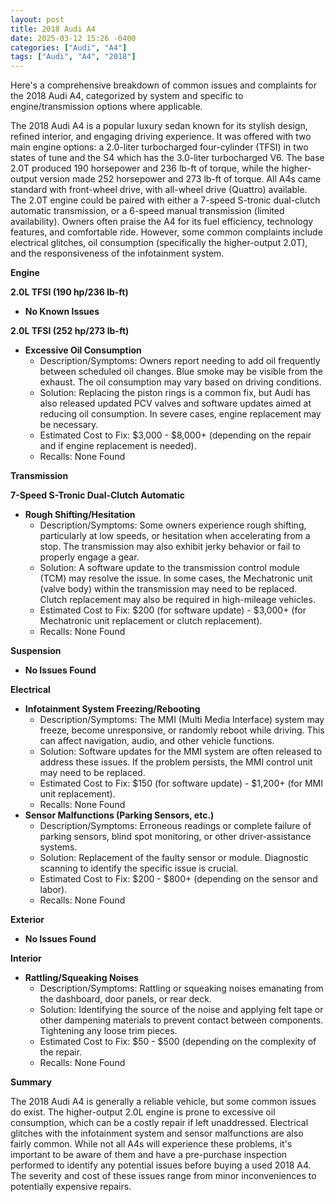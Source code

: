 ```yaml
---
layout: post
title: 2018 Audi A4
date: 2025-03-12 15:26 -0400
categories: ["Audi", "A4"]
tags: ["Audi", "A4", "2018"]
---
```

Here's a comprehensive breakdown of common issues and complaints for the 2018 Audi A4, categorized by system and specific to engine/transmission options where applicable.

The 2018 Audi A4 is a popular luxury sedan known for its stylish design, refined interior, and engaging driving experience. It was offered with two main engine options: a 2.0-liter turbocharged four-cylinder (TFSI) in two states of tune and the S4 which has the 3.0-liter turbocharged V6. The base 2.0T produced 190 horsepower and 236 lb-ft of torque, while the higher-output version made 252 horsepower and 273 lb-ft of torque. All A4s came standard with front-wheel drive, with all-wheel drive (Quattro) available. The 2.0T engine could be paired with either a 7-speed S-tronic dual-clutch automatic transmission, or a 6-speed manual transmission (limited availability). Owners often praise the A4 for its fuel efficiency, technology features, and comfortable ride. However, some common complaints include electrical glitches, oil consumption (specifically the higher-output 2.0T), and the responsiveness of the infotainment system.

**Engine**

**2.0L TFSI (190 hp/236 lb-ft)**

*   **No Known Issues**

**2.0L TFSI (252 hp/273 lb-ft)**

*   **Excessive Oil Consumption**
    *   Description/Symptoms: Owners report needing to add oil frequently between scheduled oil changes. Blue smoke may be visible from the exhaust. The oil consumption may vary based on driving conditions.
    *   Solution: Replacing the piston rings is a common fix, but Audi has also released updated PCV valves and software updates aimed at reducing oil consumption. In severe cases, engine replacement may be necessary.
    *   Estimated Cost to Fix: $3,000 - $8,000+ (depending on the repair and if engine replacement is needed).
    *   Recalls: None Found

**Transmission**

**7-Speed S-Tronic Dual-Clutch Automatic**

*   **Rough Shifting/Hesitation**
    *   Description/Symptoms: Some owners experience rough shifting, particularly at low speeds, or hesitation when accelerating from a stop. The transmission may also exhibit jerky behavior or fail to properly engage a gear.
    *   Solution: A software update to the transmission control module (TCM) may resolve the issue. In some cases, the Mechatronic unit (valve body) within the transmission may need to be replaced. Clutch replacement may also be required in high-mileage vehicles.
    *   Estimated Cost to Fix: $200 (for software update) - $3,000+ (for Mechatronic unit replacement or clutch replacement).
    *   Recalls: None Found

**Suspension**

*   **No Issues Found**

**Electrical**

*   **Infotainment System Freezing/Rebooting**
    *   Description/Symptoms: The MMI (Multi Media Interface) system may freeze, become unresponsive, or randomly reboot while driving. This can affect navigation, audio, and other vehicle functions.
    *   Solution: Software updates for the MMI system are often released to address these issues. If the problem persists, the MMI control unit may need to be replaced.
    *   Estimated Cost to Fix: $150 (for software update) - $1,200+ (for MMI unit replacement).
    *   Recalls: None Found
*   **Sensor Malfunctions (Parking Sensors, etc.)**
    *   Description/Symptoms: Erroneous readings or complete failure of parking sensors, blind spot monitoring, or other driver-assistance systems.
    *   Solution: Replacement of the faulty sensor or module. Diagnostic scanning to identify the specific issue is crucial.
    *   Estimated Cost to Fix: $200 - $800+ (depending on the sensor and labor).
    *   Recalls: None Found

**Exterior**

*   **No Issues Found**

**Interior**

*   **Rattling/Squeaking Noises**
    *   Description/Symptoms: Rattling or squeaking noises emanating from the dashboard, door panels, or rear deck.
    *   Solution: Identifying the source of the noise and applying felt tape or other dampening materials to prevent contact between components. Tightening any loose trim pieces.
    *   Estimated Cost to Fix: $50 - $500 (depending on the complexity of the repair.
    *   Recalls: None Found

**Summary**

The 2018 Audi A4 is generally a reliable vehicle, but some common issues do exist. The higher-output 2.0L engine is prone to excessive oil consumption, which can be a costly repair if left unaddressed. Electrical glitches with the infotainment system and sensor malfunctions are also fairly common. While not all A4s will experience these problems, it's important to be aware of them and have a pre-purchase inspection performed to identify any potential issues before buying a used 2018 A4. The severity and cost of these issues range from minor inconveniences to potentially expensive repairs.

